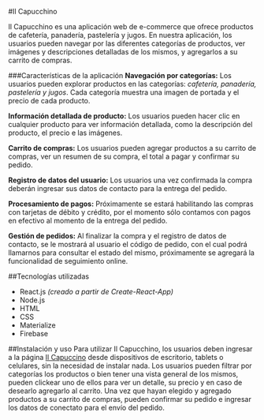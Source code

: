 #Il Capucchino

Il Capucchino es una aplicación web de e-commerce que ofrece productos de cafetería, panadería, pastelería y jugos. En nuestra aplicación, los usuarios pueden navegar por las diferentes categorías de productos, ver imágenes y descripciones detalladas de los mismos, y agregarlos a su carrito de compras.

###Características de la aplicación
**Navegación por categorías:** Los usuarios pueden explorar productos en las categorías: *cafetería, panadería, pastelería y jugos*. Cada categoría muestra una imagen de portada y el precio de cada producto.

**Información detallada de producto:** Los usuarios pueden hacer clic en cualquier producto para ver información detallada, como la descripción del producto, el precio e las imágenes.

**Carrito de compras:** Los usuarios pueden agregar productos a su carrito de compras, ver un resumen de su compra, el total a pagar y confirmar su pedido.

**Registro de datos del usuario:** Los usuarios una vez confirmada la compra deberán ingresar sus datos de contacto para la entrega del pedido.

**Procesamiento de pagos:** Próximamente se estará habilitando las compras con tarjetas de débito y crédito, por el momento sólo contamos con pagos en efectivo al momento de la entrega del pedido.

**Gestión de pedidos:** Al finalizar la compra y el registro de datos de contacto, se le mostrará al usuario el código de pedido, con el cual podrá llamarnos para consultar el estado del mismo, próximamente se agregará la funcionalidad de seguimiento online.

##Tecnologías utilizadas
- React.js *(creado a partir de Create-React-App)*
- Node.js
- HTML
- CSS
- Materialize
- Firebase

##Instalación y uso
Para utilizar Il Capucchino, los usuarios deben ingresar a la página [Il Capuccino](https://il-capucchino.netlify.app/) desde dispositivos de escritorio, tablets o celulares, sin la necesidad de instalar nada.
Los usuarios pueden filtrar por categorías los productos o bien tener una vista general de los mismos, pueden clickear uno de ellos para ver un detalle, su precio y en caso de desearlo agregarlo al carrito. Una vez que hayan elegido y agregado productos a su carrito de compras, pueden confirmar su pedido e ingresar los datos de conectato para el envío del pedido. 